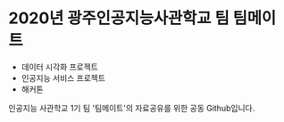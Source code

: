# 2020년 광주인공지능사관학교 팀 팀메이트

- 데이터 시각화 프로젝트
- 인공지능 서비스 프로젝트
- 해커톤

인공지능 사관학교 1기 팀 '팀메이트'의
자료공유를 위한 공동 Github입니다.
